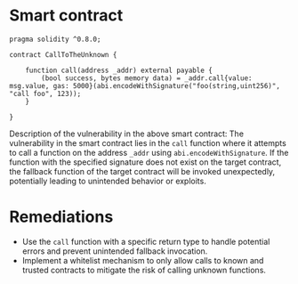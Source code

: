 # Smart contract

```solidity
pragma solidity ^0.8.0;

contract CallToTheUnknown {
    
    function call(address _addr) external payable {
        (bool success, bytes memory data) = _addr.call{value: msg.value, gas: 5000}(abi.encodeWithSignature("foo(string,uint256)", "call foo", 123));
    }
    
}
```

Description of the vulnerability in the above smart contract:
The vulnerability in the smart contract lies in the `call` function where it attempts to call a function on the address `_addr` using `abi.encodeWithSignature`. If the function with the specified signature does not exist on the target contract, the fallback function of the target contract will be invoked unexpectedly, potentially leading to unintended behavior or exploits.

# Remediations

- Use the `call` function with a specific return type to handle potential errors and prevent unintended fallback invocation.
- Implement a whitelist mechanism to only allow calls to known and trusted contracts to mitigate the risk of calling unknown functions.